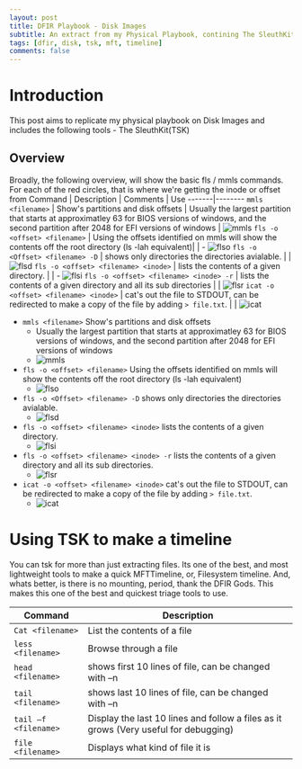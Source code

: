 ```yaml
---
layout: post
title: DFIR Playbook - Disk Images
subtitle: An extract from my Physical Playbook, contining The SleuthKit (TSK), Timlines etc
tags: [dfir, disk, tsk, mft, timeline]
comments: false
---
```


# Introduction
This post aims to replicate my physical playbook on Disk Images and includes the following tools
    - The SleuthKit(TSK)

## Overview

Broadly, the following overview, will show the basic fls / mmls commands. For each of the red circles, that is where we're getting the inode or offset from
Command | Description | Comments | Use
-------|--------
`mmls <filename>`	| Show's partitions and disk offsets | Usually the largest partition that starts at approximatley 63 for BIOS versions of windows, and the second partition after 2048 for EFI versions of windows | ![mmls](https://angry-bender.github.io/img/dsk/mmls.png)
`fls -o <offset> <filename>`	| Using the offsets identified on mmls will show the contents off the root directory (ls -lah equivalent)| |   - ![flso](https://angry-bender.github.io/img/dsk/flso.png)
`fls -o <Offset> <filename> -D`	| shows only directories the directories avialable. |  | ![flsd](https://angry-bender.github.io/img/dsk/flsd.png)
`fls -o <offset> <filename> <inode>`	| lists the contents of a given directory. | | - ![flsi](https://angry-bender.github.io/img/dsk/flsi.png)
`fls -o <offset> <filename> <inode> -r` |	lists the contents of a given directory and all its sub directories | | ![flsr](https://angry-bender.github.io/img/dsk/flsr.png)
`icat -o <offset> <filename> <inode>` | cat's out the file to STDOUT, can be redirected to make a copy of the file by adding `> file.txt`. | | ![icat](https://angry-bender.github.io/img/dsk/icat.png)

- `mmls <filename>` Show's partitions and disk offsets
  - Usually the largest partition that starts at approximatley 63 for BIOS versions of windows, and the second partition after 2048 for EFI versions of windows
  - ![mmls](https://angry-bender.github.io/img/dsk/mmls.png)
- `fls -o <offset> <filename>` Using the offsets identified on mmls will show the contents off the root directory (ls -lah equivalent)
  - ![flso](https://angry-bender.github.io/img/dsk/flso.png)
- `fls -o <Offset> <filename> -D` shows only directories the directories avialable.
  - ![flsd](https://angry-bender.github.io/img/dsk/flsd.png)
- `fls -o <offset> <filename> <inode>` lists the contents of a given directory.
  - ![flsi](https://angry-bender.github.io/img/dsk/flsi.png)
- `fls -o <offset> <filename> <inode> -r` lists the contents of a given directory and all its sub directories.
  - ![flsr](https://angry-bender.github.io/img/dsk/flsr.png)
- `icat -o <offset> <filename> <inode>` cat's out the file to STDOUT, can be redirected to make a copy of the file by adding `> file.txt`.
  - ![icat](https://angry-bender.github.io/img/dsk/icat.png)

# Using TSK to make a timeline

You can tsk for more than just extracting files. Its one of the best, and most lightweight tools to make a quick MFTTimeline, or, Filesystem timeline. And, whats better, is there is no mounting, period, thank the DFIR Gods. This makes this one of the best and quickest triage tools to use.

Command | Description
-------|--------
`Cat <filename>`	| List the contents of a file 
`less <filename>`	| Browse through a file
`head <filename>`	| shows first 10 lines of file, can be changed with –n <number of lines>
`tail <filename>`	| shows last 10 lines of file, can be changed with –n <number of lines>
`tail –f <filename>` |	Display the last 10 lines and follow a files as it grows (Very useful for debugging)
`file <filename>` | Displays what kind of file it is
